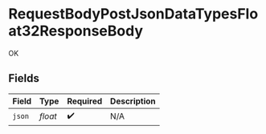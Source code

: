 # RequestBodyPostJsonDataTypesFloat32ResponseBody

OK


## Fields

| Field              | Type               | Required           | Description        |
| ------------------ | ------------------ | ------------------ | ------------------ |
| `json`             | *float*            | :heavy_check_mark: | N/A                |